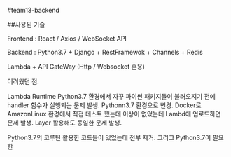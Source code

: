 #team13-backend

##사용된 기술

Frontend : React / Axios / WebSocket API

Backend : Python3.7 + Django + RestFramewok + Channels + Redis

Lambda + API GateWay (Http / Websocket 혼용)

어려웠던 점.

Lambda Runtime Python3.7 환경에서 자꾸
파이썬 패키지들이 불러오지기 전에 handler 함수가 실행되는 문제 발생.
Pythonn3.7 환경으로 변경. Docker로 AmazonLinux 환경에서 직접 테스트 했는데 이상이 없었는데 Lambd에 업로드하면 문제 발생. Layer 활용해도 동일한 문제 발생.

Python3.7의 코루틴 활용한 코드들이 있었는데 전부 제거. 그리고 Python3.7이 필요한 

